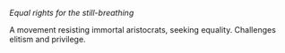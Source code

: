 *Equal rights for the still-breathing*

A movement resisting immortal aristocrats, seeking equality.
Challenges elitism and privilege.